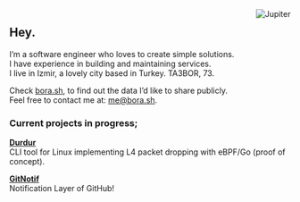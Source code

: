 <img align="right" src="https://user-images.githubusercontent.com/20258973/194757018-94c5f2b3-5e61-46e7-a4ef-69cfacdd9244.gif" alt="Jupiter">

## Hey.

I’m a software engineer who loves to create simple solutions.  
I have experience in building and maintaining services.  
I live in Izmir, a lovely city based in Turkey. TA3BOR, 73.

Check [bora.sh](https://bora.sh), to find out the data I’d like to share publicly.  
Feel free to contact me at: [me@bora.sh](mailto:me@bora.sh).  

### Current projects in progress;

[**Durdur**](https://github.com/boratanrikulu/durdur)  
CLI tool for Linux implementing L4 packet dropping with eBPF/Go (proof of concept).

[**GitNotif**](https://gitnotif.com)  
Notification Layer of GitHub!     
